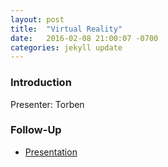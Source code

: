 ```yaml
---
layout: post
title:  "Virtual Reality"
date:   2016-02-08 21:00:07 -0700
categories: jekyll update
---
```


### Introduction

Presenter: Torben

### Follow-Up

* [Presentation](/assets/present/virtual-reality.pdf) 